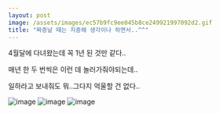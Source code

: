 ```yaml
---
layout: post
image: /assets/images/ec57b9fc9ee045b8ce249921997092d2.gif
title: "짜증날 때는 지중해 생각이나 하면서..^^"
---
```


4월달에 다녀왔는데 꼭 1년 된 것만 같다..

매년 한 두 번씩은 이런 데 놀러가줘야되는데..

일하라고 보내줘도 뭐..그다지 억울할 건 없다..

![image](/assets/images/ec57b9fc9ee045b8ce249921997092d2.gif)
![image](/assets/images/373f153e0e176cb84cf7b8bd96308f4e.gif)
![image](/assets/images/6ed72ec4b45cd486bdc61fce6faf45be.gif)


